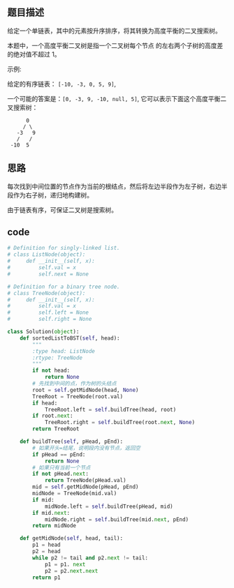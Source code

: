 ## 题目描述

给定一个单链表，其中的元素按升序排序，将其转换为高度平衡的二叉搜索树。

本题中，一个高度平衡二叉树是指一个二叉树每个节点 的左右两个子树的高度差的绝对值不超过 1。

示例:

给定的有序链表： `[-10, -3, 0, 5, 9]`,

一个可能的答案是：`[0, -3, 9, -10, null, 5]`, 它可以表示下面这个高度平衡二叉搜索树：

          0
         / \
       -3   9
       /   /
     -10  5
 
## 思路

每次找到中间位置的节点作为当前的根结点，然后将左边半段作为左子树，右边半段作为右子树，递归地构建树。

由于链表有序，可保证二叉树是搜索树。

## code

```python
# Definition for singly-linked list.
# class ListNode(object):
#     def __init__(self, x):
#         self.val = x
#         self.next = None

# Definition for a binary tree node.
# class TreeNode(object):
#     def __init__(self, x):
#         self.val = x
#         self.left = None
#         self.right = None

class Solution(object):
    def sortedListToBST(self, head):
        """
        :type head: ListNode
        :rtype: TreeNode
        """
        if not head:
            return None
        # 先找到中间的点，作为树的头结点
        root = self.getMidNode(head, None)
        TreeRoot = TreeNode(root.val)
        if head:
            TreeRoot.left = self.buildTree(head, root)
        if root.next:
            TreeRoot.right = self.buildTree(root.next, None)
        return TreeRoot

    def buildTree(self, pHead, pEnd):
        # 如果开头=结尾，说明段内没有节点，返回空
        if pHead == pEnd:
            return None
        # 如果只有当前一个节点
        if not pHead.next:
            return TreeNode(pHead.val)
        mid = self.getMidNode(pHead, pEnd)
        midNode = TreeNode(mid.val)
        if mid:
            midNode.left = self.buildTree(pHead, mid)
        if mid.next:
            midNode.right = self.buildTree(mid.next, pEnd)
        return midNode

    def getMidNode(self, head, tail):
        p1 = head
        p2 = head
        while p2 != tail and p2.next != tail:
            p1 = p1. next
            p2 = p2.next.next
        return p1
```